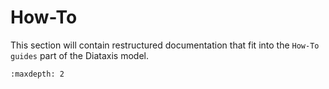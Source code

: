 # How-To

This section will contain restructured documentation that fit into the `How-To guides` part of the Diataxis model.

```{toctree}
:maxdepth: 2

```
